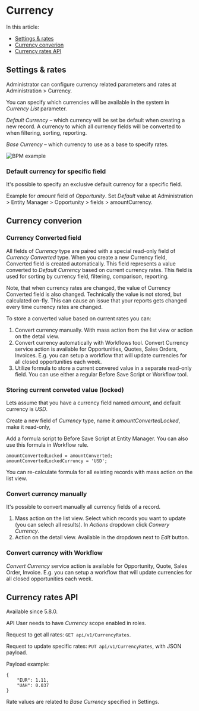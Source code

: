 # Currency

In this article:

* [Settings & rates](#settings-rates)
* [Currency converion](#currency-converion)
* [Currency rates API](#currency-rates-api)

## Settings & rates

Administrator can configure currency related parameters and rates at Administration > Currency.

You can specify which currencies will be available in the system in *Currency List* parameter.

*Default Currency* – which currency will be set be default when creating a new record. A currency to which all currency fields will be converted to when filtering, sorting, reporting.

*Base Currency* – which currency to use as a base to specify rates.

![BPM example](https://raw.githubusercontent.com/espocrm/documentation/master/_static/images/administration/currency-settings.png)

### Default currency for specific field

It's possible to specify an exclusive default currency for a specific field.

Example for *amount* field of *Opportunity*. Set *Default* value at Administration > Entity Manager > Opportunity > fields > amountCurrency.

## Currency converion

### Currency Converted field

All fields of *Currency* type are paired with a special read-only field of *Currency Converted* type. When you create a new Currency field, Converted field is created automatically. This field represents a value converted to *Default Currency* based on current currency rates. This field is used for sorting by currency field, filtering, comparison, reporting.

Note, that when currency rates are changed, the value of Currency Converted field is also changed. Technically the value is not stored, but calculated on-fly. This can cause an issue that your reports gets changed every time currency rates are changed.

To store a converted value based on current rates you can:

1. Convert currency manually. With mass action from the list view or action on the detail view.
2. Convert currency automatically with Workflows tool. Convert Currency service action is available for Opportunities, Quotes, Sales Orders, Invoices. E.g. you can setup a workflow that will update currencies for all closed opportunities each week.
3. Utilize formula to store a current convered value in a separate read-only field. You can use either a regular Before Save Script or Workflow tool.

### Storing current conveted value (locked)

Lets assume that you have a currency field named *amount*, and default currency is *USD*.

Create a new field of *Currency* type, name it *amountConvertedLocked*, make it read-only, 

Add a formula script to Before Save Script at Entity Manager. You can also use this formula in Workflow rule.

```
amountConvertedLocked = amountConverted;
amountConvertedLockedCurruncy = 'USD';
```

You can re-calculate formula for all existing records with mass action on the list view.

### Convert currency manually

It's possible to convert manually all currency fields of a record.

1. Mass action on the list view. Select which records you want to update (you can selech all results). In *Actions* dropdown click *Convery Currency*.
2. Action on the detail view. Available in the dropdown next to *Edit* button.

### Convert currency with Workflow

*Convert Currency* service action is available for Opportunity, Quote, Sales Order, Invoice. E.g. you can setup a workflow that will update currencies for all closed opportunities each week.

## Currency rates API

Available since 5.8.0.

API User needs to have *Currency* scope enabled in roles.

Request to get all rates: `GET api/v1/CurrencyRates`.

Request to update specific rates: `PUT api/v1/CurrencyRates`, with JSON payload.

Payload example:

```
{
    "EUR": 1.11,
    "UAH": 0.037
}
```

Rate values are related to *Base Currency* specified in Settings.

